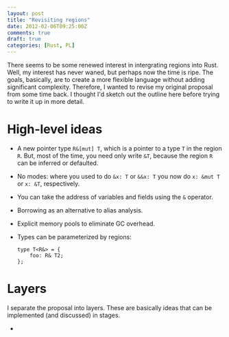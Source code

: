```yaml
---
layout: post
title: "Revisiting regions"
date: 2012-02-06T09:25:00Z
comments: true
draft: true
categories: [Rust, PL]
---
```


There seems to be some renewed interest in intergrating regions into
Rust.  Well, my interest has never waned, but perhaps now the time is
ripe.  The goals, basically, are to create a more flexible language
without adding significant complexity.  Therefore, I wanted to revise
my original proposal from some time back.  I thought I'd sketch out
the outline here before trying to write it up in more detail.

# High-level ideas

- A new pointer type `R&[mut] T`, which is a pointer to a type `T` in the
  region `R`.  But, most of the time, you need only write `&T`,
  because the region `R` can be inferred or defaulted.
- No modes: where you used to do `&x: T` or `&&x: T` you now do `x:
  &mut T` or `x: &T`, respectively.
- You can take the address of variables and fields using the `&` operator.
- Borrowing as an alternative to alias analysis.
- Explicit memory pools to eliminate GC overhead.
- Types can be parameterized by regions: 

      type T<R&> = {
          foo: R& T2;
      };

# Layers

I separate the proposal into layers.  These are basically ideas that
can be implemented (and discussed) in stages.

- 

